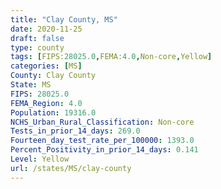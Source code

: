 ```yaml
---
title: "Clay County, MS"
date: 2020-11-25
draft: false
type: county
tags: [FIPS:28025.0,FEMA:4.0,Non-core,Yellow]
categories: [MS]
County: Clay County
State: MS
FIPS: 28025.0
FEMA_Region: 4.0
Population: 19316.0
NCHS_Urban_Rural_Classification: Non-core
Tests_in_prior_14_days: 269.0
Fourteen_day_test_rate_per_100000: 1393.0
Percent_Positivity_in_prior_14_days: 0.141
Level: Yellow
url: /states/MS/clay-county
---
```



